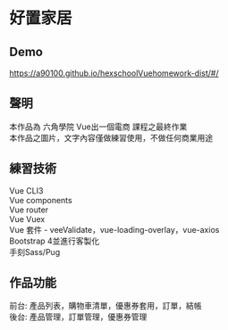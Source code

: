 # 好置家居

## Demo
https://a90100.github.io/hexschoolVuehomework-dist/#/

## 聲明
本作品為 六角學院 Vue出一個電商 課程之最終作業<br/>
本作品之圖片，文字內容僅做練習使用，不做任何商業用途

## 練習技術
Vue CLI3<br/>
Vue components<br/>
Vue router<br/>
Vue Vuex<br/>
Vue 套件 - veeValidate，vue-loading-overlay，vue-axios<br/>
Bootstrap 4並進行客製化<br/>
手刻Sass/Pug

## 作品功能
前台: 產品列表，購物車清單，優惠券套用，訂單，結帳<br/>
後台: 產品管理，訂單管理，優惠券管理

